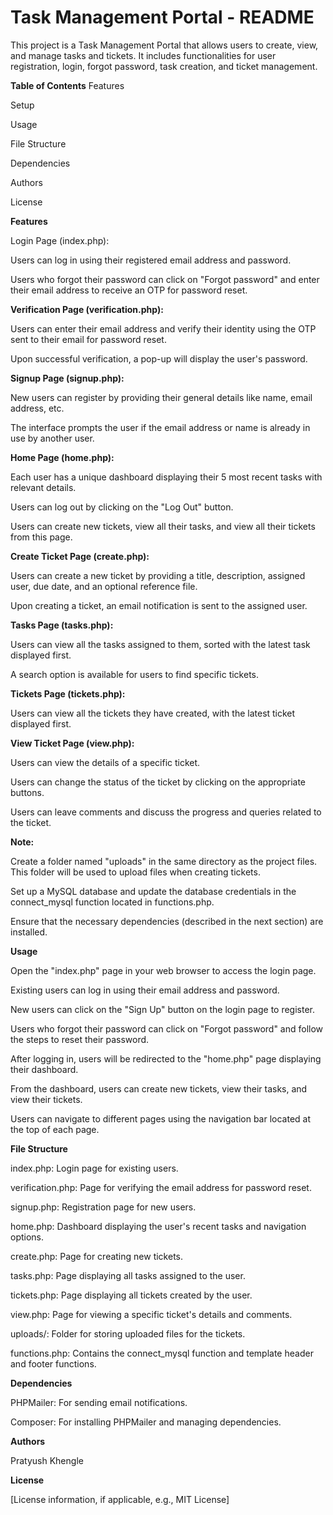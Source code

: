 # Task Management Portal - README
This project is a Task Management Portal that allows users to create, view, and manage tasks and tickets. It includes functionalities for user registration, login, forgot password, task creation, and ticket management.

**Table of Contents**
Features

Setup

Usage

File Structure

Dependencies

Authors

License


**Features**

Login Page (index.php):

Users can log in using their registered email address and password.

Users who forgot their password can click on "Forgot password" and enter their email address to receive an OTP for password reset.


**Verification Page (verification.php):**

Users can enter their email address and verify their identity using the OTP sent to their email for password reset.

Upon successful verification, a pop-up will display the user's password.


**Signup Page (signup.php):**

New users can register by providing their general details like name, email address, etc.

The interface prompts the user if the email address or name is already in use by another user.


**Home Page (home.php):**

Each user has a unique dashboard displaying their 5 most recent tasks with relevant details.

Users can log out by clicking on the "Log Out" button.

Users can create new tickets, view all their tasks, and view all their tickets from this page.


**Create Ticket Page (create.php):**

Users can create a new ticket by providing a title, description, assigned user, due date, and an optional reference file.

Upon creating a ticket, an email notification is sent to the assigned user.


**Tasks Page (tasks.php):**

Users can view all the tasks assigned to them, sorted with the latest task displayed first.

A search option is available for users to find specific tickets.


**Tickets Page (tickets.php):**

Users can view all the tickets they have created, with the latest ticket displayed first.


**View Ticket Page (view.php):**

Users can view the details of a specific ticket.

Users can change the status of the ticket by clicking on the appropriate buttons.

Users can leave comments and discuss the progress and queries related to the ticket.


**Note:**

Create a folder named "uploads" in the same directory as the project files. This folder will be used to upload files when creating tickets.

Set up a MySQL database and update the database credentials in the connect_mysql function located in functions.php.

Ensure that the necessary dependencies (described in the next section) are installed.

**Usage**

Open the "index.php" page in your web browser to access the login page.

Existing users can log in using their email address and password.

New users can click on the "Sign Up" button on the login page to register.

Users who forgot their password can click on "Forgot password" and follow the steps to reset their password.

After logging in, users will be redirected to the "home.php" page displaying their dashboard.

From the dashboard, users can create new tickets, view their tasks, and view their tickets.

Users can navigate to different pages using the navigation bar located at the top of each page.

**File Structure**

index.php: Login page for existing users.

verification.php: Page for verifying the email address for password reset.

signup.php: Registration page for new users.

home.php: Dashboard displaying the user's recent tasks and navigation options.

create.php: Page for creating new tickets.

tasks.php: Page displaying all tasks assigned to the user.

tickets.php: Page displaying all tickets created by the user.

view.php: Page for viewing a specific ticket's details and comments.

uploads/: Folder for storing uploaded files for the tickets.

functions.php: Contains the connect_mysql function and template header and footer functions.


**Dependencies**

PHPMailer: For sending email notifications.

Composer: For installing PHPMailer and managing dependencies.


**Authors**

Pratyush Khengle


**License**

[License information, if applicable, e.g., MIT License]

